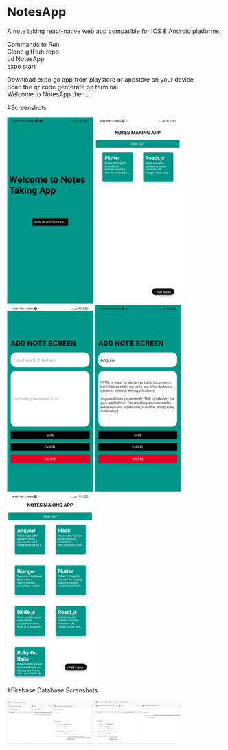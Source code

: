 # NotesApp
A note taking react-native web app compatible for IOS & Android platforms.

Commands to Run  
Clone gitHub repo   
cd NotesApp   
expo start   

Download expo go app from playstore or appstore on your device  
Scan the qr code genterate on terminal  
Welcome to NotesApp then...   

#Screenshots

<p>
    <img src="/screenshots/1.jpg" alt="drawing" width="200"/>
    <img src="/screenshots/2.jpg" alt="drawing" width="200"/>
    <img src="/screenshots/3.jpg" alt="drawing" width="200"/>
    <img src="/screenshots/4.jpg" alt="drawing" width="200"/>
    <img src="/screenshots/5.jpg" alt="drawing" width="200"/>
</p>


#Firebase Database Screnshots
<p>
    <img src="/screenshots/6.jpg" alt="drawing" width="200"/>
    <img src="/screenshots/7.jpg" alt="drawing" width="200"/>
</p>
